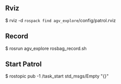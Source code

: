 
## Rviz
$ rviz -d `rospack find agv_explore`/config/patrol.rviz

## Record
$ rosrun agv_explore rosbag_record.sh

## Start Patrol

$ rostopic pub -1 /task_start std_msgs/Empty "{}"

